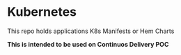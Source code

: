 # Kubernetes
This repo holds applications K8s Manifests or Hem Charts

**This is intended to be used on Continuos Delivery POC**